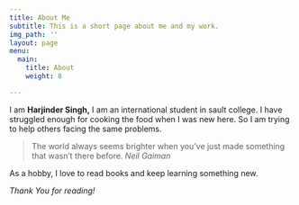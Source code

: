 ```yaml
---
title: About Me
subtitle: This is a short page about me and my work.
img_path: ''
layout: page
menu:
  main:
    title: About
    weight: 8

---
```

I am **Harjinder Singh,** I am an international student in sault college. I have struggled enough for cooking the food when I was new here. So I am trying to help others facing the same problems.

> The world always seems brighter when you’ve just made something that wasn’t there before. <cite>Neil Gaiman</cite>

As a hobby, I love to read books and keep learning something new.

_Thank You for reading!_